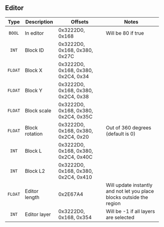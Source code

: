 ## Editor

| Type | Description | Offsets | Notes |
| :--: | ----------- | ------- | ----- |
| `BOOL` | In editor | 0x3222D0, 0x168 | Will be 80 if true |
| `INT` | Block ID | 0x3222D0, 0x168, 0x380, 0x27C |
| `FLOAT` | Block X | 0x3222D0, 0x168, 0x380, 0x2C4, 0x34 |
| `FLOAT` | Block Y | 0x3222D0, 0x168, 0x380, 0x2C4, 0x38 |
| `FLOAT` | Block scale | 0x3222D0, 0x168, 0x380, 0x2C4, 0x35C |
| `FLOAT` | Block rotation | 0x3222D0, 0x168, 0x380, 0x2C4, 0x20 | Out of 360 degrees (default is 0) |
| `INT` | Block L | 0x3222D0, 0x168, 0x380, 0x2C4, 0x40C |
| `INT` | Block L2 | 0x3222D0, 0x168, 0x380, 0x2C4, 0x410 |
| `FLOAT` | Editor length | 0x2E67A4 | Will update instantly and not let you place blocks outside the region |
| `INT` | Editor layer | 0x3222D0, 0x168, 0x354 | Will be -1 if all layers are selected |